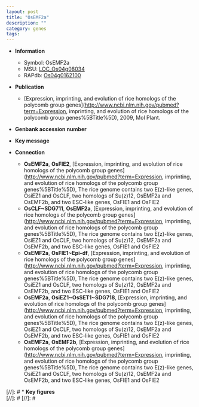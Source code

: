 ```yaml
---
layout: post
title: "OsEMF2a"
description: ""
category: genes
tags: 
---
```


* **Information**  
    + Symbol: OsEMF2a  
    + MSU: [LOC_Os04g08034](http://rice.plantbiology.msu.edu/cgi-bin/ORF_infopage.cgi?orf=LOC_Os04g08034)  
    + RAPdb: [Os04g0162100](http://rapdb.dna.affrc.go.jp/viewer/gbrowse_details/irgsp1?name=Os04g0162100)  

* **Publication**  
    + [Expression, imprinting, and evolution of rice homologs of the polycomb group genes](http://www.ncbi.nlm.nih.gov/pubmed?term=Expression, imprinting, and evolution of rice homologs of the polycomb group genes%5BTitle%5D), 2009, Mol Plant.

* **Genbank accession number**  

* **Key message**  

* **Connection**  
    + __OsEMF2a__, __OsFIE2__, [Expression, imprinting, and evolution of rice homologs of the polycomb group genes](http://www.ncbi.nlm.nih.gov/pubmed?term=Expression, imprinting, and evolution of rice homologs of the polycomb group genes%5BTitle%5D), The rice genome contains two E(z)-like genes, OsiEZ1 and OsCLF, two homologs of Su(z)12, OsEMF2a and OsEMF2b, and two ESC-like genes, OsFIE1 and OsFIE2
    + __OsCLF~SDG711__, __OsEMF2a__, [Expression, imprinting, and evolution of rice homologs of the polycomb group genes](http://www.ncbi.nlm.nih.gov/pubmed?term=Expression, imprinting, and evolution of rice homologs of the polycomb group genes%5BTitle%5D), The rice genome contains two E(z)-like genes, OsiEZ1 and OsCLF, two homologs of Su(z)12, OsEMF2a and OsEMF2b, and two ESC-like genes, OsFIE1 and OsFIE2
    + __OsEMF2a__, __OsFIE1~Epi-df__, [Expression, imprinting, and evolution of rice homologs of the polycomb group genes](http://www.ncbi.nlm.nih.gov/pubmed?term=Expression, imprinting, and evolution of rice homologs of the polycomb group genes%5BTitle%5D), The rice genome contains two E(z)-like genes, OsiEZ1 and OsCLF, two homologs of Su(z)12, OsEMF2a and OsEMF2b, and two ESC-like genes, OsFIE1 and OsFIE2
    + __OsEMF2a__, __OsiEZ1~OsSET1~SDG718__, [Expression, imprinting, and evolution of rice homologs of the polycomb group genes](http://www.ncbi.nlm.nih.gov/pubmed?term=Expression, imprinting, and evolution of rice homologs of the polycomb group genes%5BTitle%5D), The rice genome contains two E(z)-like genes, OsiEZ1 and OsCLF, two homologs of Su(z)12, OsEMF2a and OsEMF2b, and two ESC-like genes, OsFIE1 and OsFIE2
    + __OsEMF2a__, __OsEMF2b__, [Expression, imprinting, and evolution of rice homologs of the polycomb group genes](http://www.ncbi.nlm.nih.gov/pubmed?term=Expression, imprinting, and evolution of rice homologs of the polycomb group genes%5BTitle%5D), The rice genome contains two E(z)-like genes, OsiEZ1 and OsCLF, two homologs of Su(z)12, OsEMF2a and OsEMF2b, and two ESC-like genes, OsFIE1 and OsFIE2

[//]: # * **Key figures**  
[//]: # 
[//]: # 
